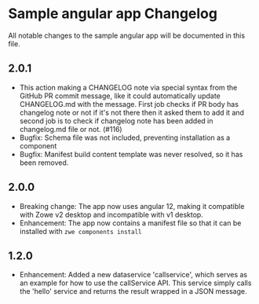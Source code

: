 # Sample angular app Changelog

All notable changes to the sample angular app will be documented in this file.

## 2.0.1

- This action making a CHANGELOG note via special syntax from the GitHub PR commit message, like it could automatically update CHANGELOG.md with the message. First job checks if PR body has changelog note or not if it's not there then it asked them to add it and second job is to check if changelog note has been added in changelog.md file or not. (#116)
- Bugfix: Schema file was not included, preventing installation as a component
- Bugfix: Manifest build content template was never resolved, so it has been removed.

## 2.0.0

- Breaking change: The app now uses angular 12, making it compatible with Zowe v2 desktop and incompatible with v1 desktop.
- Enhancement: The app now contains a manifest file so that it can be installed with `zwe components install`

## 1.2.0

- Enhancement: Added a new dataservice 'callservice', which serves as an example for how to use the callService API. This service simply calls the 'hello' service and returns the result wrapped in a JSON message.
